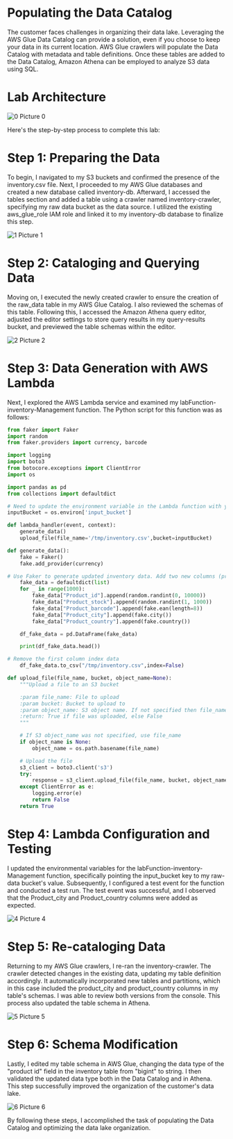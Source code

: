 # Populating the Data Catalog

The customer faces challenges in organizing their data lake. Leveraging the AWS Glue Data Catalog can provide a solution, even if you choose to keep your data in its current location. AWS Glue crawlers will populate the Data Catalog with metadata and table definitions. Once these tables are added to the Data Catalog, Amazon Athena can be employed to analyze S3 data using SQL. 

# Lab Architecture

![0  Picture 0](https://github.com/kevin-wynn-cloud/AWS-Projects/assets/144941082/043398a7-e3e2-4ee9-8920-d5d6099b1eca)

Here's the step-by-step process to complete this lab:

# Step 1: Preparing the Data

To begin, I navigated to my S3 buckets and confirmed the presence of the inventory.csv file. Next, I proceeded to my AWS Glue databases and created a new database called inventory-db. Afterward, I accessed the tables section and added a table using a crawler named inventory-crawler, specifying my raw data bucket as the data source. I utilized the existing aws_glue_role IAM role and linked it to my inventory-db database to finalize this step.

![1  Picture 1](https://github.com/kevin-wynn-cloud/AWS-Projects/assets/144941082/a407b254-e6b2-4192-971d-7afb5078e08a)

# Step 2: Cataloging and Querying Data

Moving on, I executed the newly created crawler to ensure the creation of the raw_data table in my AWS Glue Catalog. I also reviewed the schemas of this table. Following this, I accessed the Amazon Athena query editor, adjusted the editor settings to store query results in my query-results bucket, and previewed the table schemas within the editor.

![2  Picture 2](https://github.com/kevin-wynn-cloud/AWS-Projects/assets/144941082/2a199931-a094-41c8-85ab-6447fff7150a)

# Step 3: Data Generation with AWS Lambda

Next, I explored the AWS Lambda service and examined my labFunction-inventory-Management function. The Python script for this function was as follows:

``` python
from faker import Faker
import random
from faker.providers import currency, barcode

import logging
import boto3
from botocore.exceptions import ClientError
import os

import pandas as pd
from collections import defaultdict

# Need to update the environment variable in the Lambda function with your input S3 bucket 
inputBucket = os.environ['input_bucket']

def lambda_handler(event, context):
    generate_data()
    upload_file(file_name='/tmp/inventory.csv',bucket=inputBucket)

def generate_data():
    fake = Faker()
    fake.add_provider(currency)

# Use Faker to generate updated inventory data. Add two new columns (product city and product country)
    fake_data = defaultdict(list)
    for _ in range(1000):
        fake_data["Product_id"].append(random.randint(0, 10000))
        fake_data["Product_stock"].append(random.randint(1, 1000))
        fake_data["Product_barcode"].append(fake.ean(length=8))
        fake_data["Product_city"].append(fake.city())
        fake_data["Product_country"].append(fake.country())

    df_fake_data = pd.DataFrame(fake_data)

    print(df_fake_data.head())

# Remove the first column index data
    df_fake_data.to_csv("/tmp/inventory.csv",index=False)

def upload_file(file_name, bucket, object_name=None):
    """Upload a file to an S3 bucket

    :param file_name: File to upload
    :param bucket: Bucket to upload to
    :param object_name: S3 object name. If not specified then file_name is used
    :return: True if file was uploaded, else False
    """

    # If S3 object_name was not specified, use file_name
    if object_name is None:
        object_name = os.path.basename(file_name)

    # Upload the file
    s3_client = boto3.client('s3')
    try:
        response = s3_client.upload_file(file_name, bucket, object_name)
    except ClientError as e:
        logging.error(e)
        return False
    return True
```

# Step 4: Lambda Configuration and Testing

I updated the environmental variables for the labFunction-inventory-Management function, specifically pointing the input_bucket key to my raw-data bucket's value. Subsequently, I configured a test event for the function and conducted a test run. The test event was successful, and I observed that the Product_city and Product_country columns were added as expected.

![4  Picture 4](https://github.com/kevin-wynn-cloud/AWS-Projects/assets/144941082/587e590a-20d0-48d6-86c3-5aa7c8e5ceb8)

# Step 5: Re-cataloging Data

Returning to my AWS Glue crawlers, I re-ran the inventory-crawler. The crawler detected changes in the existing data, updating my table definition accordingly. It automatically incorporated new tables and partitions, which in this case included the product_city and product_country columns in my table's schemas. I was able to review both versions from the console. This process also updated the table schema in Athena.

![5  Picture 5](https://github.com/kevin-wynn-cloud/AWS-Projects/assets/144941082/7efd87b0-1bcf-44f4-983c-733990cc1abb)

# Step 6: Schema Modification

Lastly, I edited my table schema in AWS Glue, changing the data type of the "product id" field in the inventory table from "bigint" to string. I then validated the updated data type both in the Data Catalog and in Athena. This step successfully improved the organization of the customer's data lake.

![6  Picture 6](https://github.com/kevin-wynn-cloud/AWS-Projects/assets/144941082/579ad5e9-5200-43da-bfca-b11cd81acc3d)

By following these steps, I accomplished the task of populating the Data Catalog and optimizing the data lake organization.
